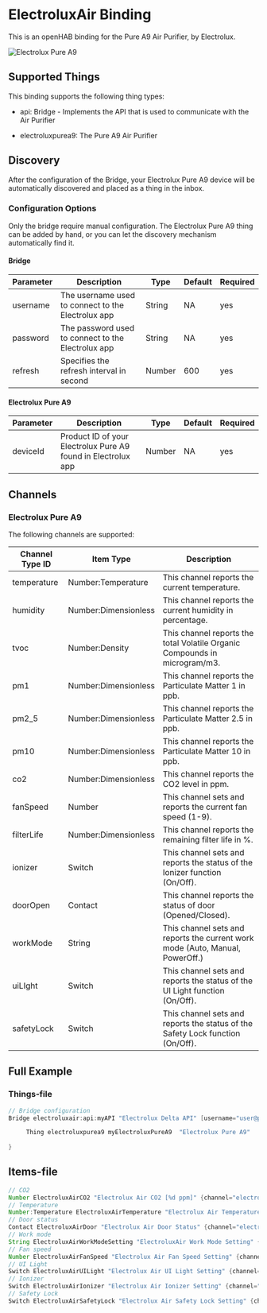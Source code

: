 # ElectroluxAir Binding

This is an openHAB binding for the Pure A9 Air Purifier, by Electrolux.

![Electrolux Pure A9](doc/electrolux_pure_a9.png)

## Supported Things

This binding supports the following thing types:

- api: Bridge - Implements the API that is used to communicate with the Air Purifier

- electroluxpurea9: The Pure A9 Air Purifier

## Discovery

After the configuration of the Bridge, your Electrolux Pure A9 device will be automatically discovered and placed as a thing in the inbox.

### Configuration Options

Only the bridge require manual configuration. The Electrolux Pure A9 thing can be added by hand, or you can let the discovery mechanism automatically find it.

#### Bridge

| Parameter | Description                                                  | Type   | Default  | Required |
|-----------|--------------------------------------------------------------|--------|----------|----------|
| username  | The username used to connect to the Electrolux app           | String | NA       | yes      |        
| password  | The password used to connect to the Electrolux app           | String | NA       | yes      |
| refresh   | Specifies the refresh interval in second                     | Number | 600      | yes      |

#### Electrolux Pure A9

| Parameter | Description                                                             | Type   | Default  | Required |
|-----------|-------------------------------------------------------------------------|--------|----------|----------|
| deviceId  | Product ID of your Electrolux Pure A9 found in Electrolux app           | Number | NA       | yes      |

## Channels

### Electrolux Pure A9

The following channels are supported:

| Channel Type ID             | Item Type             | Description                                                                    |
|-----------------------------|-----------------------|--------------------------------------------------------------------------------|
| temperature                 | Number:Temperature    | This channel reports the current temperature.                                  |
| humidity                    | Number:Dimensionless  | This channel reports the current humidity in percentage.                       |
| tvoc                        | Number:Density        | This channel reports the total Volatile Organic Compounds in microgram/m3.     |
| pm1                         | Number:Dimensionless  | This channel reports the Particulate Matter 1 in ppb.                          |
| pm2_5                       | Number:Dimensionless  | This channel reports the Particulate Matter 2.5 in ppb.                        |
| pm10                        | Number:Dimensionless  | This channel reports the Particulate Matter 10 in ppb.                         |
| co2                         | Number:Dimensionless  | This channel reports the CO2 level in ppm.                                     |
| fanSpeed                    | Number                | This channel sets and reports the current fan speed (1-9).                     |
| filterLife                  | Number:Dimensionless  | This channel reports the remaining filter life in %.                           |
| ionizer                     | Switch                | This channel sets and reports the status of the Ionizer function (On/Off).     |
| doorOpen                    | Contact               | This channel reports the status of door (Opened/Closed).                       |
| workMode                    | String                | This channel sets and reports the current work mode (Auto, Manual, PowerOff.)  |
| uiLIght                     | Switch                | This channel sets and reports the status of the UI Light function (On/Off).    |
| safetyLock                  | Switch                | This channel sets and reports the status of the Safety Lock  function (On/Off).|

## Full Example

### Things-file

```java
// Bridge configuration
Bridge electroluxair:api:myAPI "Electrolux Delta API" [username="user@password.com", password="12345", refresh="300"] {

     Thing electroluxpurea9 myElectroluxPureA9  "Electrolux Pure A9"    [ deviceId="123456789" ]
     
}
```

## Items-file

```java
// CO2
Number ElectroluxAirCO2 "Electrolux Air CO2 [%d ppm]" {channel="electroluxair:electroluxpurea9:myAPI:MyElectroluxPureA9:co2"}
// Temperature
Number:Temperature ElectroluxAirTemperature "Electrolux Air Temperature" {channel="electroluxair:electroluxpurea9:myAPI:myElectroluxPureA9:temperature"}
// Door status
Contact ElectroluxAirDoor "Electrolux Air Door Status" {channel="electroluxair:electroluxpurea9:myAPI:myElectroluxPureA9:doorOpen"}
// Work mode
String ElectroluxAirWorkModeSetting "ElectroluxAir Work Mode Setting" {channel="electroluxair:electroluxpurea9:myAPI:myElectroluxPureA9:workMode"}
// Fan speed
Number ElectroluxAirFanSpeed "Electrolux Air Fan Speed Setting" {channel="electroluxair:electroluxpurea9:myAPI:myElectroluxPureA9:fanSpeed"}
// UI Light
Switch ElectroluxAirUILight "Electrolux Air UI Light Setting" {channel="electroluxair:electroluxpurea9:myAPI:myElectroluxPureA9:uiLight"}
// Ionizer
Switch ElectroluxAirIonizer "Electrolux Air Ionizer Setting" {channel="electroluxair:electroluxpurea9:myAPI:myElectroluxPureA9:ionizer"}
// Safety Lock
Switch ElectroluxAirSafetyLock "Electrolux Air Safety Lock Setting" {channel="electroluxair:electroluxpurea9:myAPI:myElectroluxPureA9:safetyLock"}
```
